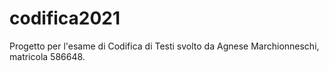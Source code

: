 # codifica2021
Progetto per l'esame di Codifica di Testi svolto da Agnese Marchionneschi, matricola 586648.
